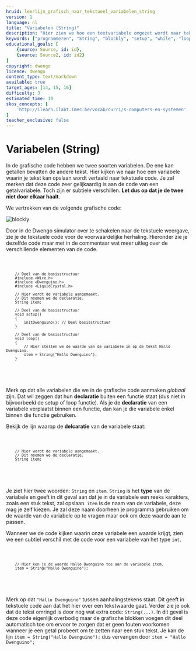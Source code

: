```yaml
---
hruid: leerlijn_grafisch_naar_tekstueel_variabelen_string
version: 1
language: nl
title: "Variabelen (String)"
description: "Hier zien we hoe een textvariabele omgezet wordt naar tekstuele code."
keywords: ["programmeren", "String", "blockly", "setup", "while", "loop", "microcontroller", "µC", "arduino", "dwenguino"]
educational_goals: [
    {source: Source, id: id}, 
    {source: Source2, id: id2}
]
copyright: dwengo
licence: dwengo
content_type: text/markdown
available: true
target_ages: [14, 15, 16]
difficulty: 3
estimated_time: 10
skos_concepts: [
    'http://ilearn.ilabt.imec.be/vocab/curr1/s-computers-en-systemen'
]
teacher_exclusive: false
---
```


# Variabelen (String)

In de grafische code hebben we twee soorten variabelen. De ene kan getallen bevatten de andere tekst. Hier kijken we naar hoe een variabele waarin je tekst kan opslaan wordt vertaald naar tekstuele code. Je zal merken dat deze code zeer gelijkaardig is aan de code van een getalvariabele. Toch zijn er subtiele verschillen. **Let dus op dat je de twee niet door elkaar haalt**.

We vertrekken van de volgende grafische code:

![blockly](@learning-object/leerlijn_grafisch_naar_tekstueel_variabelen_string_blocks/nl/1)

Door in de Dwengo simulator over te schakelen naar de tekstuele weergave, zie je de tekstuele code voor de voorwaardelijke herhaling. Hieronder zie je dezelfde code maar met in de commentaar wat meer uitleg over de verschillende elementen van de code.

<div class="dwengo-content dwengo-code-simulator">
    <pre>
<code class="language-cpp" data-filename="filename.cpp">

        // Deel van de basisstructuur
        #include <Wire.h>
        #include <Dwenguino.h>
        #include <LiquidCrystal.h>

        // Hier wordt de variabele aangemaakt.
        // Dit noemen we de declaratie.
        String item;

        // Deel van de basisstructuur
        void setup()
        {
            initDwenguino(); // Deel basisstructuur
        }

        // Deel van de basisstructuur
        void loop()
        {
            // Hier stellen we de waarde van de variabele in op de tekst Hallo Dwenguino.
            item = String("Hallo Dwenguino");
        }

</code>
    </pre>
</div>

Merk op dat alle variabelen die we in de grafische code aanmaken *globaal* zijn. Dat wil zeggen dat hun **declaratie** buiten een functie staat (dus niet in bijvoorbeeld de setup of loop functie). Als je de **declaratie** van een variabele verplaatst binnen een functie, dan kan je die variabele enkel binnen die functie gebruiken.

Bekijk de lijn waarop de **delcaratie** van de variabele staat:

<div class="dwengo-content">
    <pre>
<code class="language-cpp" data-filename="filename.cpp">

        // Hier wordt de variabele aangemaakt.
        // Dit noemen we de declaratie.
        String item;

</code>
    </pre>
</div>

Je ziet hier twee woorden: <code class="language-cpp">String</code> en <code class="language-cpp">item</code>. <code class="language-cpp">String</code> is het **type** van de variabele en geeft in dit geval aan dat je in de variabele een reeks karakters, zoals een stuk tekst, zal opslaan. <code class="language-cpp">item</code> is de naam van de variabele, deze mag je zelf kiezen. Je zal deze naam doorheen je programma gebruiken om de waarde van de variabele op te vragen maar ook om deze waarde aan te passen.

Wanneer we de code kijken waarin onze variabele een waarde krijgt, zien we een subtiel verschil met de code voor een variabele van het type <code class="language-cpp">int</code>.

<div class="dwengo-content">
    <pre>
<code class="language-cpp" data-filename="filename.cpp">

        // Hier ken je de waarde Hallo Dwenguino toe aan de variabele item.
        item = String("Hallo Dwenguino");

</code>
    </pre>
</div>

Merk op dat <code class="language-cpp">"Hallo Dwenguino"</code> tussen aanhalingstekens staat. Dit geeft in tekstuele code aan dat het hier over een tekstwaarde gaat. Verder zie je ook dat de tekst omringd is door nog wat extra code: <code class="language-cpp">String(...)</code>. In dit geval is deze code eigenlijk overbodig maar de grafische blokken voegen dit deel automatisch toe om ervoor te zorgen dat er geen fouten voorkomen wanneer je een getal probeert om te zetten naar een stuk tekst. Je kan de lijn <code class="language-cpp">item = String("Hallo Dwenguino");</code> dus vervangen door <code class="language-cpp">item = "Hallo Dwenguino";</code>



